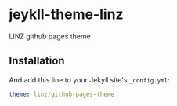 # jeykll-theme-linz

LINZ github pages theme


## Installation


And add this line to your Jekyll site's `_config.yml`:

```yaml
theme: linz/github-pages-theme
```
